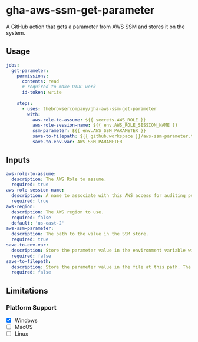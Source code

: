 # gha-aws-ssm-get-parameter

A GitHub action that gets a parameter from AWS SSM and stores it on the system.

## Usage

```yml
jobs:
  get-parameter:
    permissions:
      contents: read
      # required to make OIDC work
      id-token: write
    
    steps:
      - uses: thebrowsercompany/gha-aws-ssm-get-parameter
        with:
          aws-role-to-assume: ${{ secrets.AWS_ROLE }}
          aws-role-session-name: ${{ env.AWS_ROLE_SESSION_NAME }}
          ssm-parameter: ${{ env.AWS_SSM_PARAMETER }}
          save-to-filepath: ${{ github.workspace }}/aws-ssm-parameter.txt
          save-to-env-var: AWS_SSM_PARAMETER
```

## Inputs

```yml
aws-role-to-assume:
  description: The AWS Role to assume.
  required: true
aws-role-session-name:
  description: A name to associate with this AWS access for auditing purposes.
  required: true
aws-region:
  description: The AWS region to use.
  required: false
  default: 'us-east-2'
aws-ssm-parameter:
  description: The path to the value in the SSM store.
  required: true
save-to-env-var:
  description: Store the parameter value in the environment variable with this name.
  required: false
save-to-filepath:
  description: Store the parameter value in the file at this path. The caller must remove this at the end.
  required: false
```

## Limitations

### Platform Support

- [x] Windows
- [ ] MacOS
- [ ] Linux
